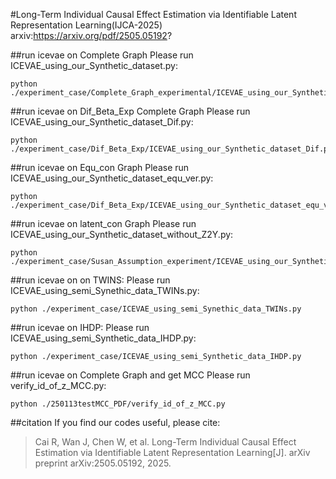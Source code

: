 #Long-Term Individual Causal Effect Estimation via Identifiable Latent Representation Learning(IJCA-2025) 
arxiv:https://arxiv.org/pdf/2505.05192?

##run icevae on Complete Graph
Please run ICEVAE_using_our_Synthetic_dataset.py:
```
python ./experiment_case/Complete_Graph_experimental/ICEVAE_using_our_Synthetic_dataset.py
```

##run icevae on Dif_Beta_Exp Complete Graph
Please run ICEVAE_using_our_Synthetic_dataset_Dif.py:
```
python ./experiment_case/Dif_Beta_Exp/ICEVAE_using_our_Synthetic_dataset_Dif.py
```

##run icevae on Equ_con Graph
Please run ICEVAE_using_our_Synthetic_dataset_equ_ver.py:
```
python ./experiment_case/Dif_Beta_Exp/ICEVAE_using_our_Synthetic_dataset_equ_ver.py
```

##run icevae on latent_con Graph
Please run ICEVAE_using_our_Synthetic_dataset_without_Z2Y.py:
```
python ./experiment_case/Susan_Assumption_experiment/ICEVAE_using_our_Synthetic_dataset_without_Z2Y.py
```

##run icevae on on TWINS:
Please run ICEVAE_using_semi_Synethic_data_TWINs.py:
```
python ./experiment_case/ICEVAE_using_semi_Synethic_data_TWINs.py
```
##run icevae on IHDP:
Please run ICEVAE_using_semi_Synthetic_data_IHDP.py:
```
python ./experiment_case/ICEVAE_using_semi_Synthetic_data_IHDP.py
```
##run icevae on Complete Graph and get MCC
Please run verify_id_of_z_MCC.py:
```
python ./250113testMCC_PDF/verify_id_of_z_MCC.py
```

##citation
If you find our codes useful, please cite:
>Cai R, Wan J, Chen W, et al. Long-Term Individual Causal Effect Estimation via Identifiable Latent Representation Learning[J]. arXiv preprint arXiv:2505.05192, 2025.
